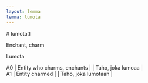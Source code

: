 ```yaml
---
layout: lemma
lemma: lumota
---
```


<div class="sense">
# <span class="sensename">lumota.1</span>

<span class="description">Enchant, charm</span>

<span class="description">Lumota</span>

A0 | Entity who charms, enchants |   | Taho, joka lumoaa |  
A1 | Entity charmed |   | Taho, joka lumotaan |  

</div>

